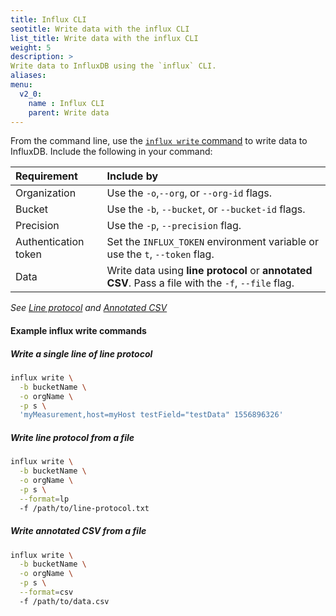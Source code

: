 ```yaml
---
title: Influx CLI
seotitle: Write data with the influx CLI
list_title: Write data with the influx CLI
weight: 5
description: >
Write data to InfluxDB using the `influx` CLI.
aliases:
menu:
  v2_0:
    name : Influx CLI
    parent: Write data
---
```


From the command line, use the [`influx write` command](/v2.0/reference/cli/influx/write/) to write data to InfluxDB.
Include the following in your command:

| Requirement          | Include by                                                                                         |
|:-----------          |:----------                                                                                         |
| Organization         | Use the `-o`,`--org`, or `--org-id` flags.                                                         |
| Bucket               | Use the `-b`, `--bucket`, or `--bucket-id` flags.                                                  |
| Precision            | Use the `-p`, `--precision` flag.                                                                  |
| Authentication token | Set the `INFLUX_TOKEN` environment variable or use the `t`, `--token` flag.                        |
| Data                 | Write data using **line protocol** or **annotated CSV**. Pass a file with the `-f`, `--file` flag. |

_See [Line protocol](/v2.0/reference/syntax/line-protocol/) and [Annotated CSV](/v2.0/reference/syntax/annotated-csv)_

#### Example influx write commands

##### Write a single line of line protocol
```sh
influx write \
  -b bucketName \
  -o orgName \
  -p s \
  'myMeasurement,host=myHost testField="testData" 1556896326'
```

##### Write line protocol from a file
```sh
influx write \
  -b bucketName \
  -o orgName \
  -p s \
  --format=lp
  -f /path/to/line-protocol.txt
```

##### Write annotated CSV from a file
```sh
influx write \
  -b bucketName \
  -o orgName \
  -p s \
  --format=csv
  -f /path/to/data.csv
```

